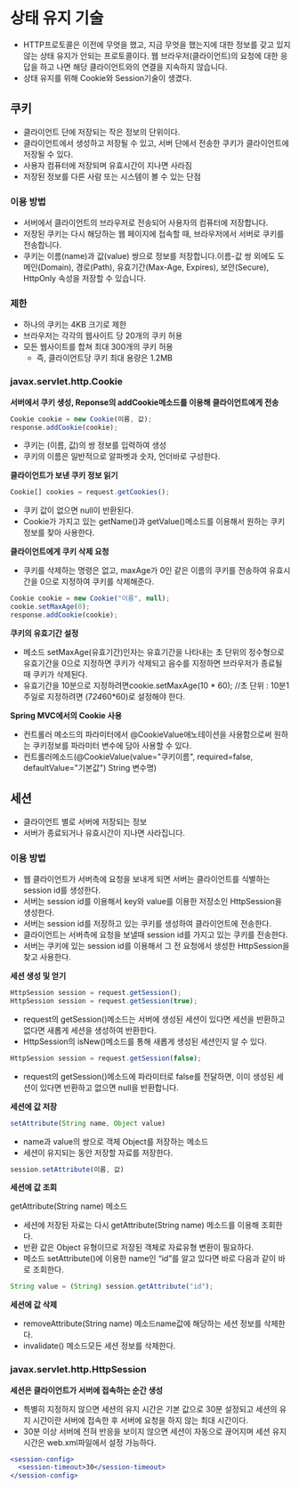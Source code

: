 # 상태 유지 기술

- HTTP프로토콜은 이전에 무엇을 했고, 지금 무엇을 했는지에 대한 정보를 갖고 있지 않는 상태 유지가 안되는 프로토콜이다. 웹 브라우저(클라이언트)의 요청에 대한 응답을 하고 나면 해당 클라이언트와의 연결을 지속하지 않습니다.
- 상태 유지를 위해 Cookie와 Session기술이 생겼다.

## 쿠키

- 클라이언트 단에 저장되는 작은 정보의 단위이다.
- 클라이언트에서 생성하고 저장될 수 있고, 서버 단에서 전송한 쿠키가 클라이언트에 저장될 수 있다.
- 사용자 컴퓨터에 저장되며 유효시간이 지나면 사라짐
- 저장된 정보를 다른 사람 또는 시스템이 볼 수 있는 단점

### **이용 방법**

- 서버에서 클라이언트의 브라우저로 전송되어 사용자의 컴퓨터에 저장합니다.
- 저장된 쿠키는 다시 해당하는 웹 페이지에 접속할 때, 브라우저에서 서버로 쿠키를 전송합니다.
- 쿠키는 이름(name)과 값(value) 쌍으로 정보를 저장합니다.이름-값 쌍 외에도 도메인(Domain), 경로(Path), 유효기간(Max-Age, Expires), 보안(Secure), HttpOnly 속성을 저장할 수 있습니다.

### **제한**

- 하나의 쿠키는 4KB 크기로 제한
- 브라우저는 각각의 웹사이트 당 20개의 쿠키 허용
- 모든 웹사이트를 합쳐 최대 300개의 쿠키 허용
    - 즉, 클라이언트당 쿠키 최대 용량은 1.2MB

### **javax.servlet.http.Cookie**

**서버에서 쿠키 생성, Reponse의 addCookie메소드를 이용해 클라이언트에게 전송**

```jsx
Cookie cookie = new Cookie(이름, 값);
response.addCookie(cookie);
```

- 쿠키는 (이름, 값)의 쌍 정보를 입력하여 생성
- 쿠키의 이름은 일반적으로 알파벳과 숫자, 언더바로 구성한다.

**클라이언트가 보낸 쿠키 정보 읽기**

```jsx
Cookie[] cookies = request.getCookies();
```

- 쿠키 값이 없으면 null이 반환된다.
- Cookie가 가지고 있는 getName()과 getValue()메소드를 이용해서 원하는 쿠키정보를 찾아 사용한다.

**클라이언트에게 쿠키 삭제 요청**

- 쿠키를 삭제하는 명령은 없고, maxAge가 0인 같은 이름의 쿠키를 전송하여 유효시간을 0으로 지정하여 쿠키를 삭제해준다.

```jsx
Cookie cookie = new Cookie("이름", null);
cookie.setMaxAge(0);
response.addCookie(cookie);
```

**쿠키의 유효기간 설정**

- 메소드 setMaxAge(유효기간)인자는 유효기간을 나타내는 초 단위의 정수형으로 유효기간을 0으로 지정하면 쿠키가 삭제되고 음수를 지정하면 브라우저가 종료될 때 쿠키가 삭제된다.
- 유효기간을 10분으로 지정하려면cookie.setMaxAge(10 * 60); //초 단위 : 10분1주일로 지정하려면 (7*24*60*60)로 설정해야 한다.

**Spring MVC에서의 Cookie 사용**

- 컨트롤러 메소드의 파라미터에서 @CookieValue애노테이션을 사용함으로써 원하는 쿠키정보를 파라미터 변수에 담아 사용할 수 있다.
- 컨트롤러메소드(@CookieValue(value="쿠키이름", required=false, defaultValue="기본값") String 변수명)

## 세션

- 클라이언트 별로 서버에 저장되는 정보
- 서버가 종료되거나 유효시간이 지나면 사라집니다.

### **이용 방법**

- 웹 클라이언트가 서버측에 요청을 보내게 되면 서버는 클라이언트를 식별하는 session id를 생성한다.
- 서버는 session id를 이용해서 key와 value를 이용한 저장소인 HttpSession을 생성한다.
- 서버는 session id를 저장하고 있는 쿠키를 생성하여 클라이언트에 전송한다.
- 클라이언트는 서버측에 요청을 보낼때 session id를 가지고 있는 쿠키를 전송한다.
- 서버는 쿠키에 있는 session id를 이용해서 그 전 요청에서 생성한 HttpSession을 찾고 사용한다.

**세션 생성 및 얻기**

```jsx
HttpSession session = request.getSession();
HttpSession session = request.getSession(true);
```

- request의 getSession()메소드는 서버에 생성된 세션이 있다면 세션을 반환하고 없다면 새롭게 세션을 생성하여 반환한다.
- HttpSession의 isNew()메소드를 통해 새롭게 생성된 세션인지 알 수 있다.

```jsx
HttpSession session = request.getSession(false);
```

- request의 getSession()메소드에 파라미터로 false를 전달하면, 이미 생성된 세션이 있다면 반환하고 없으면 null을 반환합니다.

**세션에 값 저장**

```jsx
setAttribute(String name, Object value)
```

- name과 value의 쌍으로 객체 Object를 저장하는 메소드
- 세션이 유지되는 동안 저장할 자료를 저장한다.

```jsx
session.setAttribute(이름, 값)
```

**세션에 값 조회**

getAttribute(String name) 메소드

- 세션에 저장된 자료는 다시 getAttribute(String name) 메소드를 이용해 조회한다.
- 반환 값은 Object 유형이므로 저장된 객체로 자료유형 변환이 필요하다.
- 메소드 setAttribute()에 이용한 name인 “id”를 알고 있다면 바로 다음과 같이 바로 조회한다.

```jsx
String value = (String) session.getAttribute("id");
```

**세션에 값 삭제**

- removeAttribute(String name) 메소드name값에 해당하는 세션 정보를 삭제한다.
- invalidate() 메소드모든 세션 정보를 삭제한다.

### **javax.servlet.http.HttpSession**

**세션은 클라이언트가 서버에 접속하는 순간 생성**

- 특별히 지정하지 않으면 세션의 유지 시간은 기본 값으로 30분 설정되고 세션의 유지 시간이란 서버에 접속한 후 서버에 요청을 하지 않는 최대 시간이다.
- 30분 이상 서버에 전혀 반응을 보이지 않으면 세션이 자동으로 끊어지며 세션 유지 시간은 web.xml파일에서 설정 가능하다.

```jsx
<session-config>
  <session-timeout>30</session-timeout>
</session-config>
```
